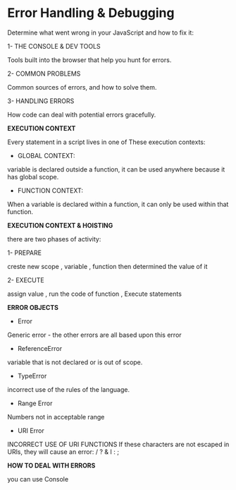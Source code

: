 # Error Handling & Debugging

Determine what went wrong in your JavaScript and how to fix it:

1- THE CONSOLE &
DEV TOOLS

Tools built into the browser
that help you hunt for errors.


2- COMMON PROBLEMS

Common sources of errors,
and how to solve them.

3- HANDLING ERRORS

How code can deal with
potential errors gracefully.


**EXECUTION CONTEXT**

Every statement in a script lives in one of These execution contexts:

- GLOBAL CONTEXT: 

variable is declared outside a function, it can be used anywhere because it has global scope.


- FUNCTION CONTEXT: 

When a variable is declared within a function, it can only be used within that function.


**EXECUTION CONTEXT & HOISTING**

there are two phases
of activity:

1- PREPARE 

creste new scope , variable , function 
then determined the value of it 


2- EXECUTE

assign value , run the code of function , Execute statements

**ERROR OBJECTS**

- Error 

Generic error - the other errors
are all based upon this error 


- ReferenceError 

variable that is not declared or is
out of scope.

- TypeError

incorrect use of the rules of the
language.

- Range Error 

Numbers not in acceptable range

- URI Error

INCORRECT USE OF URI FUNCTIONS
If these characters are not escaped in URls, they will cause an error: / ? & I : ;



**HOW TO DEAL WITH ERRORS**


you can use Console
